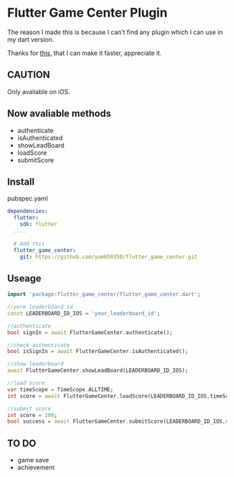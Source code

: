 # Flutter Game Center Plugin
The reason I made this is because I can't find any plugin which I can use in my dart version.

Thanks for [this](https://github.com/ext452/game_center), that I can make it faster, appreciate it.

## CAUTION

Only avaliable on iOS.

## Now avaliable methods
  - authenticate
  - isAuthenticated
  - showLeadBoard
  - loadScore
  - submitScore
## Install
pubspec.yaml
```yaml
dependencies:
  flutter:
    sdk: flutter
  ....
  
  # Add this 
  flutter_game_center:
    git: https://github.com/yum650350/flutter_game_center.git
```
## Useage
```dart
import 'package:flutter_game_center/flutter_game_center.dart';

//yore leaderboard id
const LEADERBOARD_ID_IOS = 'your_leaderboard_id';

//authenticate
bool signIn = await FlutterGameCenter.authenticate();

//check authenticate
bool isSignIn = await FlutterGameCenter.isAuthenticated();

//show leaderboard
await FlutterGameCenter.showLeadBoard(LEADERBOARD_ID_IOS);

//load score
var timeScope = TimeScope.ALLTIME;
int score = await FlutterGameCenter.loadScore(LEADERBOARD_ID_IOS,timeScope);

//submit score
int score = 100;
bool success = await FlutterGameCenter.submitScore(LEADERBOARD_ID_IOS,score);

```

## TO DO
  - game save
  - achievement
